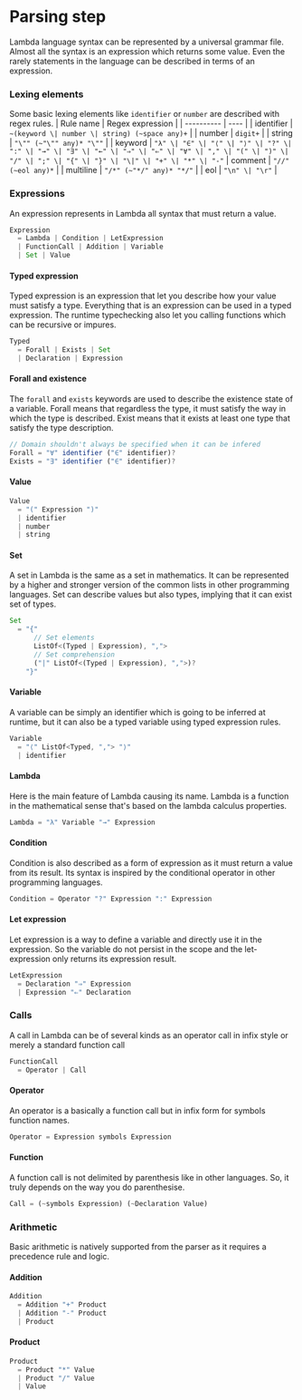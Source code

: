 # Parsing step
Lambda language syntax can be represented by a universal grammar file. Almost all the syntax is an expression which returns some value. Even the rarely statements in the language can be described in terms of an expression.

### Lexing elements
Some basic lexing elements like `identifier` or `number` are described with regex rules.
| Rule name  | Regex expression |
| ---------- | ---- |
| identifier | `~(keyword \| number \| string) (~space any)+` |
| number 	 | `digit+` |
| string 	 | `"\"" (~"\"" any)* "\""` |
| keyword 	 | `"λ" \| "∈" \| "⟨" \| "⟩" \| "?" \| ":" \| "→" \| "∃" \| "←" \| "⇒" \| "⇐" \| "∀" \| "," \| "(" \| ")" \| "/" \| ";" \| "{" \| "}" \| "\|" \| "+" \| "*" \| "-"`
| comment	 | `"//" (~eol any)*` |
| multiline  | `"/*" (~"*/" any)* "*/"` |
| eol 	     | `"\n" \| "\r"` |

### Expressions
An expression represents in Lambda all syntax that must return a value.
```js
Expression
  = Lambda | Condition | LetExpression
  | FunctionCall | Addition | Variable
  | Set | Value
```
#### Typed expression
Typed expression is an expression that let you describe how your value must satisfy a type. Everything that is an expression can be used in a typed expression. The runtime typechecking also let you calling functions which can be recursive or impures.
```js
Typed
  = Forall | Exists | Set
  | Declaration | Expression
```

#### Forall and existence
The `forall` and `exists` keywords are used to describe the existence state of a variable. Forall means that regardless the type, it must satisfy the way in which the type is described. Exist means that it exists at least one type that satisfy the type description.
```js
// Domain shouldn't always be specified when it can be infered
Forall = "∀" identifier ("∈" identifier)?
Exists = "∃" identifier ("∈" identifier)?
```

#### Value
```js
Value 
  = "(" Expression ")"
  | identifier
  | number
  | string
```

#### Set
A set in Lambda is the same as a set in mathematics. It can be represented by a higher and stronger version of the common lists in other programming languages. Set can describe values but also types, implying that it can exist set of types.
```js
Set 
  = "{" 
      // Set elements
      ListOf<(Typed | Expression), ",">
      // Set comprehension
      ("|" ListOf<(Typed | Expression), ",">)?
    "}"
```

#### Variable
A variable can be simply an identifier which is going to be inferred at runtime, but it can also be a typed variable using typed expression rules.
```js
Variable
  = "⟨" ListOf<Typed, ","> "⟩"
  | identifier
```

#### Lambda
Here is the main feature of Lambda causing its name. Lambda is a function in the mathematical sense that's based on the lambda calculus properties. 
```js
Lambda = "λ" Variable "→" Expression
```

#### Condition
Condition is also described as a form of expression as it must return a value from its result. Its syntax is inspired by the conditional operator in other programming languages.
```js
Condition = Operator "?" Expression ":" Expression
```

#### Let expression
Let expression is a way to define a variable and directly use it in the expression. So the variable do not persist in the scope and the let-expression only returns its expression result.
```js
LetExpression
  = Declaration "⇒" Expression
  | Expression "⇐" Declaration
```

### Calls
A call in Lambda can be of several kinds as an operator call in infix style or merely a standard function call

```js
FunctionCall
  = Operator | Call
```

#### Operator
An operator is a basically a function call but in infix form for symbols function names.
```js
Operator = Expression symbols Expression
```

#### Function
A function call is not delimited by parenthesis like in other languages. So, it truly depends on the way you do parenthesise.
```js
Call = (~symbols Expression) (~Declaration Value)
```

### Arithmetic
Basic arithmetic is natively supported from the parser as it requires a precedence rule and logic.

#### Addition
```js
Addition
  = Addition "+" Product
  | Addition "-" Product
  | Product
```

#### Product
```js
Product
  = Product "*" Value
  | Product "/" Value
  | Value
```

